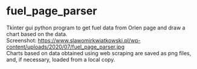 # fuel_page_parser
Tkinter gui python program to get fuel data from Orlen page and draw a chart based on the data.</br>
Screenshot: https://www.slawomirkwiatkowski.pl/wp-content/uploads/2020/07/fuel_page_parser.jpg </br>
Charts based on data obtained using web scraping are saved as png files, and, if necessary, loaded from a local copy.
